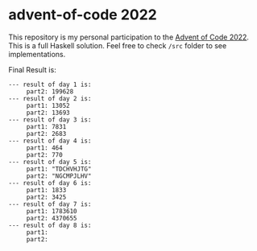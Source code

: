 # advent-of-code 2022

This repository is my personal participation to the [Advent of Code 2022](https://adventofcode.com/). This is a full Haskell solution. Feel free to check `/src` folder to see implementations.

Final Result is:

```
--- result of day 1 is:
     part2: 199628
--- result of day 2 is:
     part1: 13052
     part2: 13693
--- result of day 3 is:
     part1: 7831
     part2: 2683
--- result of day 4 is:
     part1: 464
     part2: 770
--- result of day 5 is:
     part1: "TDCHVHJTG"
     part2: "NGCMPJLHV"
--- result of day 6 is:
     part1: 1833
     part2: 3425
--- result of day 7 is:
     part1: 1783610
     part2: 4370655
--- result of day 8 is:
     part1:
     part2:
```
